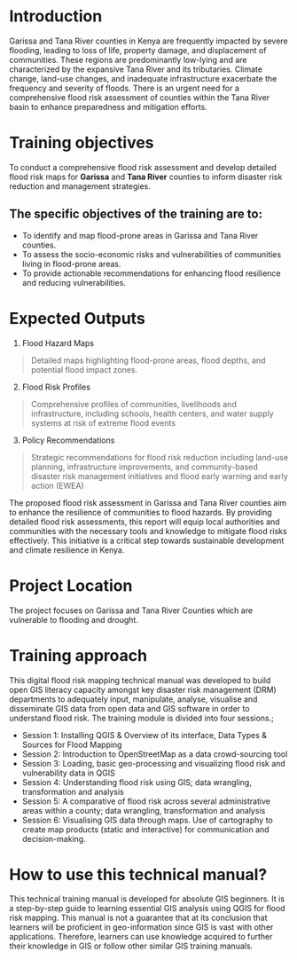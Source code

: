 # Introduction
Garissa and Tana River counties in Kenya are frequently impacted by severe flooding, leading to loss of life, property damage, and displacement of communities. These regions are predominantly low-lying and are characterized by the expansive Tana River and its tributaries. Climate change, land-use changes, and inadequate infrastructure exacerbate the frequency and severity of floods. There is an urgent need for a comprehensive flood risk assessment of counties within the Tana River basin to enhance preparedness and mitigation efforts.

# Training objectives
To conduct a comprehensive flood risk assessment and develop detailed flood risk maps for **Garissa** and **Tana River** counties to inform disaster risk reduction and management strategies. 

## The specific objectives of the training are to: 
- To identify and map flood-prone areas in Garissa and Tana River counties.
- To assess the socio-economic risks and vulnerabilities of communities living in flood-prone areas.
- To provide actionable recommendations for enhancing flood resilience and reducing vulnerabilities.

# Expected Outputs
1. Flood Hazard Maps
>Detailed maps highlighting flood-prone areas, flood depths, and potential flood impact zones.
2. Flood Risk Profiles
>Comprehensive profiles of communities, livelihoods and infrastructure, including schools, health centers, and water supply systems at risk of extreme flood events
3. Policy Recommendations
>Strategic recommendations for flood risk reduction including land-use planning, infrastructure improvements, and community-based disaster risk management initiatives and flood early warning and early action (EWEA)

The proposed flood risk assessment in Garissa and Tana River counties aim to enhance the resilience of communities to flood hazards. By providing detailed flood risk assessments, this report will equip local authorities and communities with the necessary tools and knowledge to mitigate flood risks effectively. This initiative is a critical step towards sustainable development and climate resilience in Kenya.

# Project Location
The project focuses on Garissa and Tana River Counties which are vulnerable to flooding and drought. 

# Training approach

This digital flood risk mapping technical manual was developed to build open GIS literacy capacity amongst key disaster risk management (DRM) departments to adequately input, manipulate, analyse, visualise and disseminate GIS data from open  data and GIS software in order to understand flood risk. 
The training module is divided into four sessions.;  
- Session 1: Installing QGIS & Overview of its interface, Data Types & Sources for Flood Mapping
- Session 2: Introduction to OpenStreetMap as a data crowd-sourcing tool
- Session 3: Loading, basic geo-processing and visualizing flood risk and vulnerability data in QGIS
- Session 4: Understanding flood risk using GIS; data wrangling, transformation and analysis
- Session 5: A comparative of flood risk across several administrative areas within a county; data wrangling, transformation and analysis
- Session 6: Visualising GIS data through maps. Use of cartography to create map products (static and interactive) for communication and decision-making.

# How to use this technical manual? 
This technical training manual is developed for absolute GIS beginners. It is a step-by-step guide to learning essential GIS analysis using QGIS for flood risk mapping. This manual is not a guarantee  that at its conclusion that learners will be proficient in geo-information since GIS is vast with other applications. Therefore, learners can use knowledge acquired to further their knowledge in GIS or follow other similar GIS training manuals.


